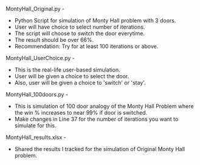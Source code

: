 MontyHall_Original.py - 
  - Python Script for simulation of Monty Hall problem with 3 doors. 
  - User will have choice to select number of iterations. 
  - The script will choose to switch the door everytime. 
  - The result should be over 66%. 
  - Recommendation: Try for at least 100 iterations or above.

MontyHall_UserChoice.py -
  - This is the real-life user-based simulation.
  - User will be given a choice to select the door.
  - Also, user will be given a choice to 'switch' or 'stay'.

MontyHall_100doors.py -
  - This is simulation of 100 door analogy of the Monty Hall Problem where the win % increases to near 99% if door is switched.
  - Make changes in Line 37 for the number of iterations you want to simulate for this.

MontyHall_results.xlsx -
  - Shared the results I tracked for the simulation of Original Monty Hall problem.
